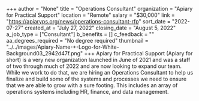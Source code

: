 +++
author = "None"
title = "Operations Consultant"
organization = "Apiary for Practical Support"
location = "Remote"
salary = "$30,000"
link = "https://apiaryps.org/news/operations-consultant-rfp"
sort_date = "2022-07-27"
created_at = "July 27, 2022"
closing_date = "August 5, 2022"
a_job_type = ["Consultant"]
b_benefits = []
c_feedback = ""
aa_degrees_required = "No degree required"
thumbnail = "../../images/Apiary-Name-+-Logo-for-White-Background03_2942d47f.png"
+++
Apiary for Practical Support (Apiary for short) is a very new organization launched in June of 2021 and was a staff of two through much of 2022 and are now looking to expand our team. While we work to do that, we are hiring an Operations Consultant to help us finalize and build some of the systems and processes we need to ensure that we are able to grow with a sure footing. This includes an array of operations systems including HR, finance, and data management.